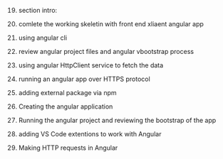 19. section intro:
  1. comlete the working skeletin with front end xliaent angular app
  2. using angular cli
  3. review angular project files and angular vbootstrap process
  4. using angular HttpClient service to fetch the data
  5. running an angular app over HTTPS protocol
  6. adding external package via npm

20. Creating the angular application
21. Running the angular project and reviewing the bootstrap of the app
22. adding VS Code extentions to work with Angular
23. Making HTTP requests in Angular
